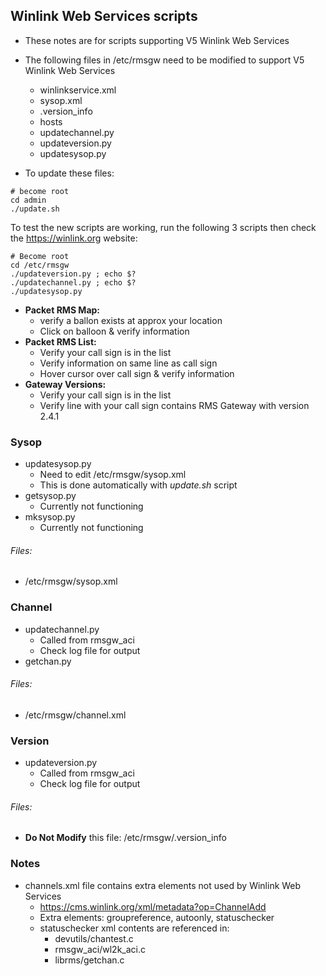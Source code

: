 ## Winlink Web Services scripts

* These notes are for scripts supporting V5 Winlink Web Services

* The following files in /etc/rmsgw need to be modified to support V5 Winlink Web Services
  * winlinkservice.xml
  * sysop.xml
  * .version_info
  * hosts
  * updatechannel.py
  * updateversion.py
  * updatesysop.py

* To update these files:
```
# become root
cd admin
./update.sh
```

To test the new scripts are working, run the following 3 scripts then check the https://winlink.org website:
```
# Become root
cd /etc/rmsgw
./updateversion.py ; echo $?
./updatechannel.py ; echo $?
./updatesysop.py
```

* **Packet RMS Map:**
  * verify a ballon exists at approx your location
  * Click on balloon & verify information
* **Packet RMS List:**
  * Verify your call sign is in the list
  * Verify information on same line as call sign
  * Hover cursor over call sign & verify information
* **Gateway Versions:**
  * Verify your call sign is in the list
  * Verify line with your call sign contains RMS Gateway with version 2.4.1

### Sysop

* updatesysop.py
  * Need to edit /etc/rmsgw/sysop.xml
  * This is done automatically with *update.sh* script
* getsysop.py
  * Currently not functioning
* mksysop.py
  * Currently not functioning

###### Files:
* /etc/rmsgw/sysop.xml

### Channel

* updatechannel.py
  * Called from rmsgw_aci
  * Check log file for output
* getchan.py

###### Files:
* /etc/rmsgw/channel.xml

### Version

* updateversion.py
  * Called from rmsgw_aci
  * Check log file for output

###### Files:
* **Do Not Modify** this file: /etc/rmsgw/.version_info

### Notes
* channels.xml file contains extra elements not used by Winlink Web Services
  * https://cms.winlink.org/xml/metadata?op=ChannelAdd
  * Extra elements: groupreference, autoonly, statuschecker
  * statuschecker xml contents are referenced in:
    * devutils/chantest.c
    * rmsgw_aci/wl2k_aci.c
    * librms/getchan.c
